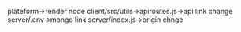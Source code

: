 plateform->render
node
client/src/utils->apiroutes.js->api link change
server/.env->mongo link
server/index.js->origin chnge
